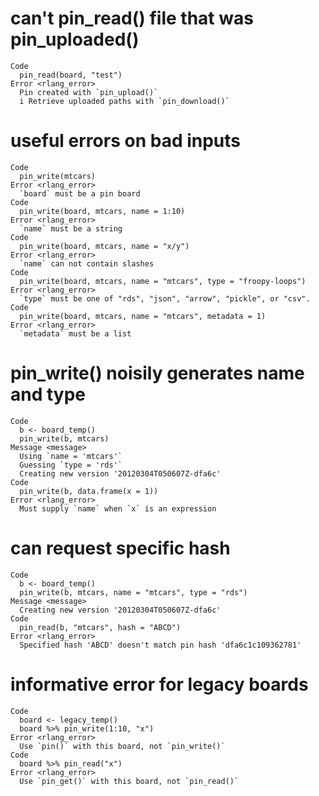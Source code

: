 # can't pin_read() file that was pin_uploaded()

    Code
      pin_read(board, "test")
    Error <rlang_error>
      Pin created with `pin_upload()`
      i Retrieve uploaded paths with `pin_download()`

# useful errors on bad inputs

    Code
      pin_write(mtcars)
    Error <rlang_error>
      `board` must be a pin board
    Code
      pin_write(board, mtcars, name = 1:10)
    Error <rlang_error>
      `name` must be a string
    Code
      pin_write(board, mtcars, name = "x/y")
    Error <rlang_error>
      `name` can not contain slashes
    Code
      pin_write(board, mtcars, name = "mtcars", type = "froopy-loops")
    Error <rlang_error>
      `type` must be one of "rds", "json", "arrow", "pickle", or "csv".
    Code
      pin_write(board, mtcars, name = "mtcars", metadata = 1)
    Error <rlang_error>
      `metadata` must be a list

# pin_write() noisily generates name and type

    Code
      b <- board_temp()
      pin_write(b, mtcars)
    Message <message>
      Using `name = 'mtcars'`
      Guessing `type = 'rds'`
      Creating new version '20120304T050607Z-dfa6c'
    Code
      pin_write(b, data.frame(x = 1))
    Error <rlang_error>
      Must supply `name` when `x` is an expression

# can request specific hash

    Code
      b <- board_temp()
      pin_write(b, mtcars, name = "mtcars", type = "rds")
    Message <message>
      Creating new version '20120304T050607Z-dfa6c'
    Code
      pin_read(b, "mtcars", hash = "ABCD")
    Error <rlang_error>
      Specified hash 'ABCD' doesn't match pin hash 'dfa6c1c109362781'

# informative error for legacy boards

    Code
      board <- legacy_temp()
      board %>% pin_write(1:10, "x")
    Error <rlang_error>
      Use `pin()` with this board, not `pin_write()`
    Code
      board %>% pin_read("x")
    Error <rlang_error>
      Use `pin_get()` with this board, not `pin_read()`

